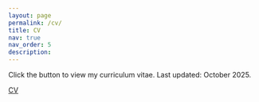 ```yaml
---
layout: page
permalink: /cv/
title: CV
nav: true
nav_order: 5
description:
---
```


Click the button to view my curriculum vitae. Last updated: October 2025.

<div style="text-align: left;">
  <a href="https://dundalia.github.io/CV/cv.pdf" class="btn btn-primary" target="_blank" rel="noopener">
    <i class="fa-solid fa-file-pdf"></i> CV
  </a>
</div>
